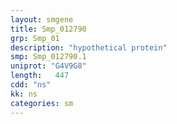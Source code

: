 ```yaml
---
layout: smgene
title: Smp_012790
grp: Smp_01
description: "hypothetical protein"
smp: Smp_012790.1
uniprot: "G4V9G8"
length:   447
cdd: "ns"
kk: ns
categories: sm
---
```

